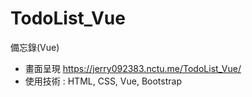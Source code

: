 # TodoList_Vue
備忘錄(Vue)

* 畫面呈現 https://jerry092383.nctu.me/TodoList_Vue/
* 使用技術 : HTML, CSS, Vue, Bootstrap
